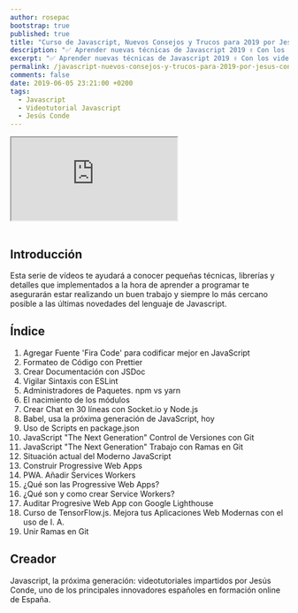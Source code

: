 ```yaml
---
author: rosepac
bootstrap: true
published: true
title: "Curso de Javascript, Nuevos Consejos y Trucos para 2019 por Jesús Conde"
description: "✅ Aprender nuevas técnicas de Javascript 2019 ✌️ Con los videotutoriales impartidos por Jesús Conde: PWA, Git, Linternas, TensorFlow, Service Workers."
excerpt: "✅ Aprender nuevas técnicas de Javascript 2019 ✌️ Con los videotutoriales impartidos por Jesús Conde: PWA, Git, Linternas, TensorFlow, Service Workers."
permalink: /javascript-nuevos-consejos-y-trucos-para-2019-por-jesus-conde/
comments: false
date: 2019-06-05 23:21:00 +0200
tags:
  - Javascript
  - Videotutorial Javascript
  - Jesús Conde
---
```


<div class="embed-responsive embed-responsive-16by9">
  <iframe class="embed-responsive-item" src="https://www.youtube-nocookie.com/embed/videoseries?list=PLTlBeKQnFKtIU7Ap4jNX513lI1bC9m01X" allowfullscreen></iframe>
</div><br/>

## Introducción

Esta serie de vídeos te ayudará a conocer pequeñas técnicas, librerías y detalles que implementados a la hora de aprender a programar te asegurarán estar realizando un buen trabajo y siempre lo más cercano posible a las últimas novedades del lenguaje de Javascript.

## Índice

1. Agregar Fuente 'Fira Code' para codificar mejor en JavaScript
2. Formateo de Código con Prettier
3. Crear Documentación con JSDoc
4. Vigilar Sintaxis con ESLint
5. Administradores de Paquetes. npm vs yarn
6. El nacimiento de los módulos
7. Crear Chat en 30 líneas con Socket.io y Node.js
8. Babel, usa la próxima generación de JavaScript, hoy
9. Uso de Scripts en package.json
10. JavaScript "The Next Generation" Control de Versiones con Git
11. JavaScript "The Next Generation" Trabajo con Ramas en Git
12. Situación actual del Moderno JavaScript
13. Construir Progressive Web Apps
14. PWA. Añadir Services Workers
15. ¿Qué son las Progressive Web Apps?
16. ¿Qué son y como crear Service Workers?
17. Auditar Progresive Web App con Google Lighthouse
18. Curso de TensorFlow.js. Mejora tus Aplicaciones Web Modernas con el uso de I. A.
19. Unir Ramas en Git

## Creador

Javascript, la próxima generación: videotutoriales impartidos por Jesús Conde, uno de los principales innovadores españoles en formación online de España.
